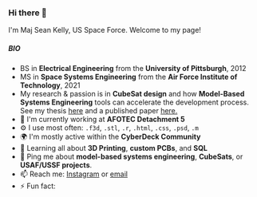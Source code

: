 ### Hi there 👋
I'm Maj Sean Kelly, US Space Force. Welcome to my page! 

##### BIO
- BS in **Electrical Engineering** from the **University of Pittsburgh**, 2012
- MS in **Space Systems Engineering** from the **Air Force Institute of Technology**, 2021
- My research & passion is in **CubeSat design** and how **Model-Based Systems Engineering** tools can accelerate the development process. See my thesis <a href="https://scholar.afit.edu/cgi/viewcontent.cgi?article=5951&context=etd">here</a> and a published paper <a href="">here.</a>
- 🔭 I'm currently working at **AFOTEC Detachment 5** 
- ⚙️ I use most often: `.f3d`, `.stl`, `.r`, `.html`, `.css`, `.psd`, `.m`
- 🌍 I'm mostly active within the **CyberDeck Community**
- 🌱 Learning all about **3D Printing**, **custom PCBs**, and **SQL**
- 💬 Ping me about **model-based systems engineering**, **CubeSats**, or **USAF/USSF projects**.
- 📫 Reach me: <a href="instagram.com/srkellyscope">Instagram</a> or <a href="mailto:seanrkelly35@gmail.com">email</a>
- ⚡️ Fun fact: 